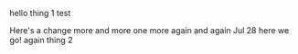 hello
thing 1
test


Here's a change
more
and more
one more
again
and again
Jul 28
here we go!
again
thing 2
